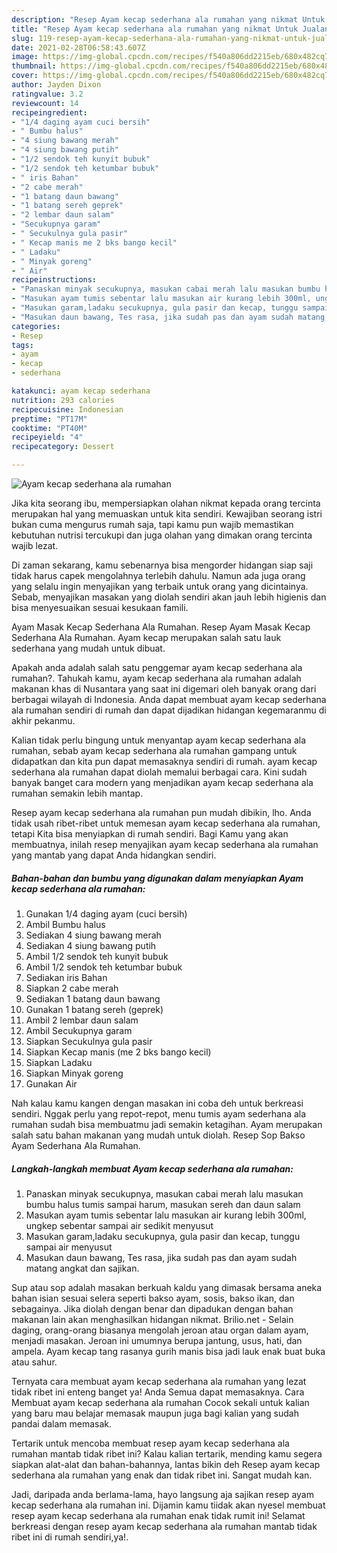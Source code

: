 ```yaml
---
description: "Resep Ayam kecap sederhana ala rumahan yang nikmat Untuk Jualan"
title: "Resep Ayam kecap sederhana ala rumahan yang nikmat Untuk Jualan"
slug: 119-resep-ayam-kecap-sederhana-ala-rumahan-yang-nikmat-untuk-jualan
date: 2021-02-28T06:58:43.607Z
image: https://img-global.cpcdn.com/recipes/f540a806dd2215eb/680x482cq70/ayam-kecap-sederhana-ala-rumahan-foto-resep-utama.jpg
thumbnail: https://img-global.cpcdn.com/recipes/f540a806dd2215eb/680x482cq70/ayam-kecap-sederhana-ala-rumahan-foto-resep-utama.jpg
cover: https://img-global.cpcdn.com/recipes/f540a806dd2215eb/680x482cq70/ayam-kecap-sederhana-ala-rumahan-foto-resep-utama.jpg
author: Jayden Dixon
ratingvalue: 3.2
reviewcount: 14
recipeingredient:
- "1/4 daging ayam cuci bersih"
- " Bumbu halus"
- "4 siung bawang merah"
- "4 siung bawang putih"
- "1/2 sendok teh kunyit bubuk"
- "1/2 sendok teh ketumbar bubuk"
- " iris Bahan"
- "2 cabe merah"
- "1 batang daun bawang"
- "1 batang sereh geprek"
- "2 lembar daun salam"
- "Secukupnya garam"
- " Secukulnya gula pasir"
- " Kecap manis me 2 bks bango kecil"
- " Ladaku"
- " Minyak goreng"
- " Air"
recipeinstructions:
- "Panaskan minyak secukupnya, masukan cabai merah lalu masukan bumbu halus tumis sampai harum, masukan sereh dan daun salam"
- "Masukan ayam tumis sebentar lalu masukan air kurang lebih 300ml, ungkep sebentar sampai air sedikit menyusut"
- "Masukan garam,ladaku secukupnya, gula pasir dan kecap, tunggu sampai air menyusut"
- "Masukan daun bawang, Tes rasa, jika sudah pas dan ayam sudah matang angkat dan sajikan."
categories:
- Resep
tags:
- ayam
- kecap
- sederhana

katakunci: ayam kecap sederhana 
nutrition: 293 calories
recipecuisine: Indonesian
preptime: "PT17M"
cooktime: "PT40M"
recipeyield: "4"
recipecategory: Dessert

---
```



![Ayam kecap sederhana ala rumahan](https://img-global.cpcdn.com/recipes/f540a806dd2215eb/680x482cq70/ayam-kecap-sederhana-ala-rumahan-foto-resep-utama.jpg)

Jika kita seorang ibu, mempersiapkan olahan nikmat kepada orang tercinta merupakan hal yang memuaskan untuk kita sendiri. Kewajiban seorang istri bukan cuma mengurus rumah saja, tapi kamu pun wajib memastikan kebutuhan nutrisi tercukupi dan juga olahan yang dimakan orang tercinta wajib lezat.

Di zaman  sekarang, kamu sebenarnya bisa mengorder hidangan siap saji tidak harus capek mengolahnya terlebih dahulu. Namun ada juga orang yang selalu ingin menyajikan yang terbaik untuk orang yang dicintainya. Sebab, menyajikan masakan yang diolah sendiri akan jauh lebih higienis dan bisa menyesuaikan sesuai kesukaan famili. 

Ayam Masak Kecap Sederhana Ala Rumahan. Resep Ayam Masak Kecap Sederhana Ala Rumahan. Ayam kecap merupakan salah satu lauk sederhana yang mudah untuk dibuat.

Apakah anda adalah salah satu penggemar ayam kecap sederhana ala rumahan?. Tahukah kamu, ayam kecap sederhana ala rumahan adalah makanan khas di Nusantara yang saat ini digemari oleh banyak orang dari berbagai wilayah di Indonesia. Anda dapat membuat ayam kecap sederhana ala rumahan sendiri di rumah dan dapat dijadikan hidangan kegemaranmu di akhir pekanmu.

Kalian tidak perlu bingung untuk menyantap ayam kecap sederhana ala rumahan, sebab ayam kecap sederhana ala rumahan gampang untuk didapatkan dan kita pun dapat memasaknya sendiri di rumah. ayam kecap sederhana ala rumahan dapat diolah memalui berbagai cara. Kini sudah banyak banget cara modern yang menjadikan ayam kecap sederhana ala rumahan semakin lebih mantap.

Resep ayam kecap sederhana ala rumahan pun mudah dibikin, lho. Anda tidak usah ribet-ribet untuk memesan ayam kecap sederhana ala rumahan, tetapi Kita bisa menyiapkan di rumah sendiri. Bagi Kamu yang akan membuatnya, inilah resep menyajikan ayam kecap sederhana ala rumahan yang mantab yang dapat Anda hidangkan sendiri.

<!--inarticleads1-->

##### Bahan-bahan dan bumbu yang digunakan dalam menyiapkan Ayam kecap sederhana ala rumahan:

1. Gunakan 1/4 daging ayam (cuci bersih)
1. Ambil  Bumbu halus
1. Sediakan 4 siung bawang merah
1. Sediakan 4 siung bawang putih
1. Ambil 1/2 sendok teh kunyit bubuk
1. Ambil 1/2 sendok teh ketumbar bubuk
1. Sediakan  iris Bahan
1. Siapkan 2 cabe merah
1. Sediakan 1 batang daun bawang
1. Gunakan 1 batang sereh (geprek)
1. Ambil 2 lembar daun salam
1. Ambil Secukupnya garam
1. Siapkan  Secukulnya gula pasir
1. Siapkan  Kecap manis (me 2 bks bango kecil)
1. Siapkan  Ladaku
1. Siapkan  Minyak goreng
1. Gunakan  Air


Nah kalau kamu kangen dengan masakan ini coba deh untuk berkreasi sendiri. Nggak perlu yang repot-repot, menu tumis ayam sederhana ala rumahan sudah bisa membuatmu jadi semakin ketagihan. Ayam merupakan salah satu bahan makanan yang mudah untuk diolah. Resep Sop Bakso Ayam Sederhana Ala Rumahan. 

<!--inarticleads2-->

##### Langkah-langkah membuat Ayam kecap sederhana ala rumahan:

1. Panaskan minyak secukupnya, masukan cabai merah lalu masukan bumbu halus tumis sampai harum, masukan sereh dan daun salam
1. Masukan ayam tumis sebentar lalu masukan air kurang lebih 300ml, ungkep sebentar sampai air sedikit menyusut
1. Masukan garam,ladaku secukupnya, gula pasir dan kecap, tunggu sampai air menyusut
1. Masukan daun bawang, Tes rasa, jika sudah pas dan ayam sudah matang angkat dan sajikan.


Sup atau sop adalah masakan berkuah kaldu yang dimasak bersama aneka bahan isian sesuai selera seperti bakso ayam, sosis, bakso ikan, dan sebagainya. Jika diolah dengan benar dan dipadukan dengan bahan makanan lain akan menghasilkan hidangan nikmat. Brilio.net - Selain daging, orang-orang biasanya mengolah jeroan atau organ dalam ayam, menjadi masakan. Jeroan ini umumnya berupa jantung, usus, hati, dan ampela. Ayam kecap tang rasanya gurih manis bisa jadi lauk enak buat buka atau sahur. 

Ternyata cara membuat ayam kecap sederhana ala rumahan yang lezat tidak ribet ini enteng banget ya! Anda Semua dapat memasaknya. Cara Membuat ayam kecap sederhana ala rumahan Cocok sekali untuk kalian yang baru mau belajar memasak maupun juga bagi kalian yang sudah pandai dalam memasak.

Tertarik untuk mencoba membuat resep ayam kecap sederhana ala rumahan mantab tidak ribet ini? Kalau kalian tertarik, mending kamu segera siapkan alat-alat dan bahan-bahannya, lantas bikin deh Resep ayam kecap sederhana ala rumahan yang enak dan tidak ribet ini. Sangat mudah kan. 

Jadi, daripada anda berlama-lama, hayo langsung aja sajikan resep ayam kecap sederhana ala rumahan ini. Dijamin kamu tiidak akan nyesel membuat resep ayam kecap sederhana ala rumahan enak tidak rumit ini! Selamat berkreasi dengan resep ayam kecap sederhana ala rumahan mantab tidak ribet ini di rumah sendiri,ya!.


